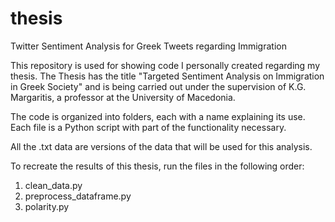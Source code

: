 # thesis
Twitter Sentiment Analysis for Greek Tweets regarding Immigration

This repository is used for showing code I personally created regarding my thesis. The Thesis has the title "Targeted Sentiment 
Analysis on Immigration in Greek Society" and is being carried out under the supervision of K.G. Margaritis, a professor at 
the University of Macedonia.

The code is organized into folders, each with a name explaining its use. Each file is a Python script with part of the functionality
necessary.

All the .txt data are versions of the data that will be used for this analysis.

To recreate the results of this thesis, run the files in the following order:

1) clean_data.py
2) preprocess_dataframe.py
3) polarity.py